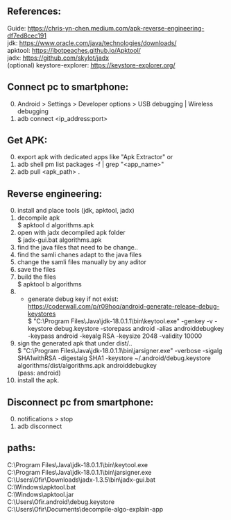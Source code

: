 References:  
-----------  
Guide:		https://chris-yn-chen.medium.com/apk-reverse-engineering-df7ed8cec191  
jdk:		https://www.oracle.com/java/technologies/downloads/  
apktool:	https://ibotpeaches.github.io/Apktool/  
jadx:		https://github.com/skylot/jadx  
(optional) keystore-explorer:	https://keystore-explorer.org/  
  
Connect pc to smartphone:  
-----  
0. Android > Settings > Developer options > USB debugging | Wireless debugging
1. adb connect <ip_address:port>

Get APK:  
-----  
0. export apk with dedicated apps like "Apk Extractor"
or  
0. adb shell pm list packages -f | grep "<app_name>"
1. adb pull <apk_path> .

Reverse engineering:  
-----  
0. install and place tools (jdk, apktool, jadx)  
1. decompile apk  
	$ apktool d algorithms.apk  
2. open with jadx decompiled apk folder  
	$ jadx-gui.bat algorithms.apk  
3. find the java files that need to be change..  
4. find the samli chanes adapt to the java files  
5. change the samli files manually by any aditor  
6. save the files  
7. build the files  
	$ apktool b algorithms  
8. * generate debug key if not exist:  
	https://coderwall.com/p/r09hoq/android-generate-release-debug-keystores  
	$ "C:\Program Files\Java\jdk-18.0.1.1\bin\keytool.exe" -genkey -v -keystore debug.keystore -storepass android -alias androiddebugkey -keypass android -keyalg RSA -keysize 2048 -validity 10000  
9. sign the generated apk that under dist/..  
	$ "C:\Program Files\Java\jdk-18.0.1.1\bin\jarsigner.exe" -verbose -sigalg SHA1withRSA -digestalg SHA1 -keystore ~/.android/debug.keystore algorithms/dist/algorithms.apk androiddebugkey  
	(pass: android)  
10. install the apk.  
  
Disconnect pc from smartphone:  
-----  
0. notifications > stop
1. adb disconnect

paths:  
------  
C:\Program Files\Java\jdk-18.0.1.1\bin\keytool.exe  
C:\Program Files\Java\jdk-18.0.1.1\bin\jarsigner.exe  
C:\Users\Ofir\Downloads\jadx-1.3.5\bin\jadx-gui.bat  
C:\Windows\apktool.bat  
C:\Windows\apktool.jar  
C:\Users\Ofir\.android\debug.keystore  
C:\Users\Ofir\Documents\decompile-algo-explain-app  
  
